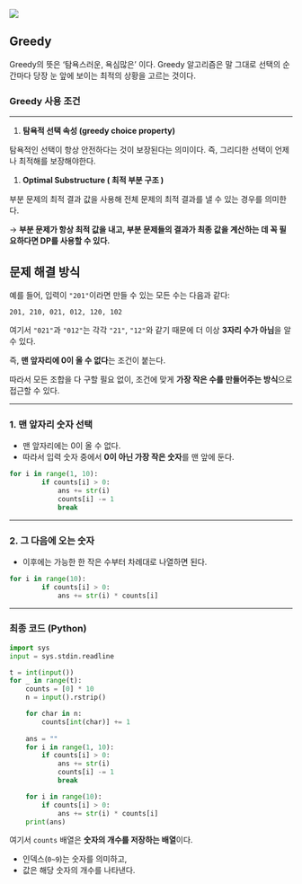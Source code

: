

![](https://velog.velcdn.com/images/hariaus/post/a3ecd720-af12-46a9-b02f-c33d50d907e2/image.png)


## Greedy



Greedy의 뜻은 ‘탐욕스러운, 욕심많은’ 이다. Greedy 알고리즘은 말 그대로 선택의 순간마다 당장 눈 앞에 보이는 최적의 상황을 고르는 것이다.



### Greedy 사용 조건

---

1. **탐욕적 선택 속성 (greedy choice property)**

탐욕적인 선택이 항상 안전하다는 것이 보장된다는 의미이다. 즉, 그리디한 선택이 언제나 최적해를 보장해야한다.

1. **Optimal Substructure ( 최적 부분 구조 )**

부분 문제의 최적 결과 값을 사용해 전체 문제의 최적 결과를 낼 수 있는 경우를 의미한다. 

→ **부분 문제가 항상 최적 값을 내고, 부분 문제들의 결과가 최종 값을 계산하는 데 꼭 필요하다면 DP를 사용할 수 있다.**

## 문제 해결 방식


예를 들어, 입력이 `"201"`이라면 만들 수 있는 모든 수는 다음과 같다:

```
201, 210, 021, 012, 120, 102
```

여기서 `"021"`과 `"012"`는 각각 `"21"`, `"12"`와 같기 때문에 더 이상 **3자리 수가 아님**을 알 수 있다.

즉, **맨 앞자리에 0이 올 수 없다**는 조건이 붙는다.

따라서 모든 조합을 다 구할 필요 없이, 조건에 맞게 **가장 작은 수를 만들어주는 방식**으로 접근할 수 있다.

---

### 1. 맨 앞자리 숫자 선택

- 맨 앞자리에는 0이 올 수 없다.
- 따라서 입력 숫자 중에서 **0이 아닌 가장 작은 숫자**를 맨 앞에 둔다.

```python
for i in range(1, 10):
        if counts[i] > 0:
            ans += str(i)
            counts[i] -= 1
            break
```

---

### 2. 그 다음에 오는 숫자

- 이후에는 가능한 한 작은 수부터 차례대로 나열하면 된다.

```python
for i in range(10):
        if counts[i] > 0:
            ans += str(i) * counts[i]
```

---

### 최종 코드 (Python)

```python
import sys
input = sys.stdin.readline

t = int(input())
for _ in range(t):
    counts = [0] * 10
    n = input().rstrip()

    for char in n:
        counts[int(char)] += 1
    
    ans = ""
    for i in range(1, 10):
        if counts[i] > 0:
            ans += str(i)
            counts[i] -= 1
            break

    for i in range(10):
        if counts[i] > 0:
            ans += str(i) * counts[i]
    print(ans)
```

여기서 `counts` 배열은 **숫자의 개수를 저장하는 배열**이다.

- 인덱스(`0~9`)는 숫자를 의미하고,
- 값은 해당 숫자의 개수를 나타낸다.